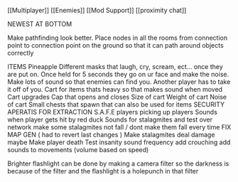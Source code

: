 
[[Multiplayer]]
[[Enemies]]
[[Mod Support]]
[[proximity chat]]

NEWEST AT BOTTOM

Make pathfinding look better. Place nodes in all the rooms from connection point to connection point on the ground so that it can path around objects correctly

ITEMS
	Pineapple
Different masks that laugh, cry, scream, ect... once they are put on. Once held for 5 seconds they go on ur face and make the noise. Make lots of sound so that enemies can find you. Another player has to take it off of you. 
Cart for items thats heavy so that makes sound when moved
Cart upgrades 
	Cap that opens and closes
	Size of cart
	Weight of cart 
	Noise of cart
Small chests that spawn that can also be used for items
SECURITY APERATIS FOR EXTRACTION S.A.F.E
players picking up players
Sounds when player gets hit by red duck
Sounds for stalagmites and test over network
make some stalagmites not fall / dont make them fall every time
FIX MAP GEN ( had to revert last changes )
Make stalagmites deal damage maybe
Make player death
Test insanity sound frequency 
add crouching 
add sounds to movements (volume based on speed)

Brighter flashlight can be done by making a camera filter so the darkness is because of the filter and the flashlight is a holepunch in that filter 